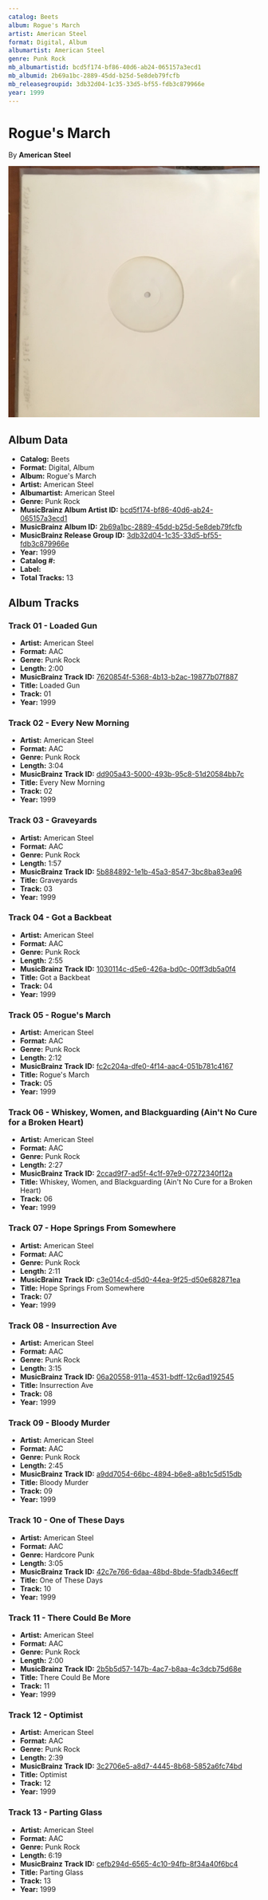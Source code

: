 ```yaml
---
catalog: Beets
album: Rogue's March
artist: American Steel
format: Digital, Album
albumartist: American Steel
genre: Punk Rock
mb_albumartistid: bcd5f174-bf86-40d6-ab24-065157a3ecd1
mb_albumid: 2b69a1bc-2889-45dd-b25d-5e8deb79fcfb
mb_releasegroupid: 3db32d04-1c35-33d5-bf55-fdb3c879966e
year: 1999
---
```


# Rogue's March

By **American Steel**

![](../../assets/beetscovers/American_Steel-Rogues_March.jpg)

## Album Data

- **Catalog:** Beets
- **Format:** Digital, Album
- **Album:** Rogue's March
- **Artist:** American Steel
- **Albumartist:** American Steel
- **Genre:** Punk Rock
- **MusicBrainz Album Artist ID:** [bcd5f174-bf86-40d6-ab24-065157a3ecd1](https://musicbrainz.org/artist/bcd5f174-bf86-40d6-ab24-065157a3ecd1)
- **MusicBrainz Album ID:** [2b69a1bc-2889-45dd-b25d-5e8deb79fcfb](https://musicbrainz.org/release/2b69a1bc-2889-45dd-b25d-5e8deb79fcfb)
- **MusicBrainz Release Group ID:** [3db32d04-1c35-33d5-bf55-fdb3c879966e](https://musicbrainz.org/release-group/3db32d04-1c35-33d5-bf55-fdb3c879966e)
- **Year:** 1999
- **Catalog #:** 
- **Label:** 
- **Total Tracks:** 13

## Album Tracks

### Track 01 - Loaded Gun

- **Artist:** American Steel
- **Format:** AAC
- **Genre:** Punk Rock
- **Length:** 2:00
- **MusicBrainz Track ID:** [7620854f-5368-4b13-b2ac-19877b07f887](https://musicbrainz.org/recording/7620854f-5368-4b13-b2ac-19877b07f887)
- **Title:** Loaded Gun
- **Track:** 01
- **Year:** 1999

### Track 02 - Every New Morning

- **Artist:** American Steel
- **Format:** AAC
- **Genre:** Punk Rock
- **Length:** 3:04
- **MusicBrainz Track ID:** [dd905a43-5000-493b-95c8-51d20584bb7c](https://musicbrainz.org/recording/dd905a43-5000-493b-95c8-51d20584bb7c)
- **Title:** Every New Morning
- **Track:** 02
- **Year:** 1999

### Track 03 - Graveyards

- **Artist:** American Steel
- **Format:** AAC
- **Genre:** Punk Rock
- **Length:** 1:57
- **MusicBrainz Track ID:** [5b884892-1e1b-45a3-8547-3bc8ba83ea96](https://musicbrainz.org/recording/5b884892-1e1b-45a3-8547-3bc8ba83ea96)
- **Title:** Graveyards
- **Track:** 03
- **Year:** 1999

### Track 04 - Got a Backbeat

- **Artist:** American Steel
- **Format:** AAC
- **Genre:** Punk Rock
- **Length:** 2:55
- **MusicBrainz Track ID:** [1030114c-d5e6-426a-bd0c-00ff3db5a0f4](https://musicbrainz.org/recording/1030114c-d5e6-426a-bd0c-00ff3db5a0f4)
- **Title:** Got a Backbeat
- **Track:** 04
- **Year:** 1999

### Track 05 - Rogue's March

- **Artist:** American Steel
- **Format:** AAC
- **Genre:** Punk Rock
- **Length:** 2:12
- **MusicBrainz Track ID:** [fc2c204a-dfe0-4f14-aac4-051b781c4167](https://musicbrainz.org/recording/fc2c204a-dfe0-4f14-aac4-051b781c4167)
- **Title:** Rogue's March
- **Track:** 05
- **Year:** 1999

### Track 06 - Whiskey, Women, and Blackguarding (Ain't No Cure for a Broken Heart)

- **Artist:** American Steel
- **Format:** AAC
- **Genre:** Punk Rock
- **Length:** 2:27
- **MusicBrainz Track ID:** [2ccad9f7-ad5f-4c1f-97e9-07272340f12a](https://musicbrainz.org/recording/2ccad9f7-ad5f-4c1f-97e9-07272340f12a)
- **Title:** Whiskey, Women, and Blackguarding (Ain't No Cure for a Broken Heart)
- **Track:** 06
- **Year:** 1999

### Track 07 - Hope Springs From Somewhere

- **Artist:** American Steel
- **Format:** AAC
- **Genre:** Punk Rock
- **Length:** 2:11
- **MusicBrainz Track ID:** [c3e014c4-d5d0-44ea-9f25-d50e682871ea](https://musicbrainz.org/recording/c3e014c4-d5d0-44ea-9f25-d50e682871ea)
- **Title:** Hope Springs From Somewhere
- **Track:** 07
- **Year:** 1999

### Track 08 - Insurrection Ave

- **Artist:** American Steel
- **Format:** AAC
- **Genre:** Punk Rock
- **Length:** 3:15
- **MusicBrainz Track ID:** [06a20558-911a-4531-bdff-12c6ad192545](https://musicbrainz.org/recording/06a20558-911a-4531-bdff-12c6ad192545)
- **Title:** Insurrection Ave
- **Track:** 08
- **Year:** 1999

### Track 09 - Bloody Murder

- **Artist:** American Steel
- **Format:** AAC
- **Genre:** Punk Rock
- **Length:** 2:45
- **MusicBrainz Track ID:** [a9dd7054-66bc-4894-b6e8-a8b1c5d515db](https://musicbrainz.org/recording/a9dd7054-66bc-4894-b6e8-a8b1c5d515db)
- **Title:** Bloody Murder
- **Track:** 09
- **Year:** 1999

### Track 10 - One of These Days

- **Artist:** American Steel
- **Format:** AAC
- **Genre:** Hardcore Punk
- **Length:** 3:05
- **MusicBrainz Track ID:** [42c7e766-6daa-48bd-8bde-5fadb346ecff](https://musicbrainz.org/recording/42c7e766-6daa-48bd-8bde-5fadb346ecff)
- **Title:** One of These Days
- **Track:** 10
- **Year:** 1999

### Track 11 - There Could Be More

- **Artist:** American Steel
- **Format:** AAC
- **Genre:** Punk Rock
- **Length:** 2:00
- **MusicBrainz Track ID:** [2b5b5d57-147b-4ac7-b8aa-4c3dcb75d68e](https://musicbrainz.org/recording/2b5b5d57-147b-4ac7-b8aa-4c3dcb75d68e)
- **Title:** There Could Be More
- **Track:** 11
- **Year:** 1999

### Track 12 - Optimist

- **Artist:** American Steel
- **Format:** AAC
- **Genre:** Punk Rock
- **Length:** 2:39
- **MusicBrainz Track ID:** [3c2706e5-a8d7-4445-8b68-5852a6fc74bd](https://musicbrainz.org/recording/3c2706e5-a8d7-4445-8b68-5852a6fc74bd)
- **Title:** Optimist
- **Track:** 12
- **Year:** 1999

### Track 13 - Parting Glass

- **Artist:** American Steel
- **Format:** AAC
- **Genre:** Punk Rock
- **Length:** 6:19
- **MusicBrainz Track ID:** [cefb294d-6565-4c10-94fb-8f34a40f6bc4](https://musicbrainz.org/recording/cefb294d-6565-4c10-94fb-8f34a40f6bc4)
- **Title:** Parting Glass
- **Track:** 13
- **Year:** 1999

